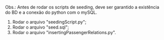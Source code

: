 Obs.: Antes de rodar os scripts de seeding, deve ser garantido a existência do BD e a conexão do python com o mySQL.

1. Rodar o arquivo "seedingScript.py";
2. Rodar o arquivo "seed.sql";
3. Rodar o arquivo "insertingPassengerRelations.py".